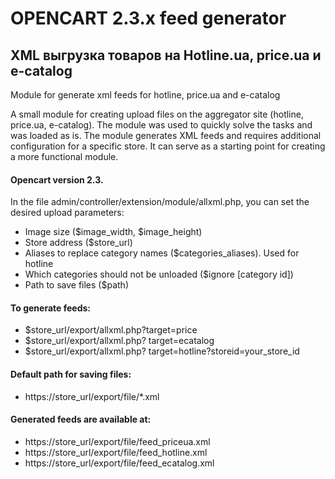 # OPENCART 2.3.x feed generator
## XML выгрузка товаров на Hotline.ua, price.ua и e-catalog
Module for generate xml feeds for hotline, price.ua and e-catalog

A small module for creating upload files on the aggregator site (hotline, price.ua, e-catalog).
The module was used to quickly solve the tasks and was loaded as is.
The module generates XML feeds and requires additional configuration for a specific store. It can serve as a starting point for creating a more functional module.

#### Opencart version 2.3.

In the file admin/controller/extension/module/allxml.php, you can set the desired upload parameters:
- Image size ($image_width, $image_height)
- Store address ($store_url)
- Aliases to replace category names ($categories_aliases). Used for hotline
- Which categories should not be unloaded ($ignore [category id])
- Path to save files ($path)


#### To generate feeds:
- $store_url/export/allxml.php?target=price
- $store_url/export/allxml.php? target=ecatalog
- $store_url/export/allxml.php? target=hotline?storeid=your_store_id

#### Default path for saving files:
- https://store_url/export/file/*.xml

#### Generated feeds are available at:
- https://store_url/export/file/feed_priceua.xml
- https://store_url/export/file/feed_hotline.xml
- https://store_url/export/file/feed_ecatalog.xml
